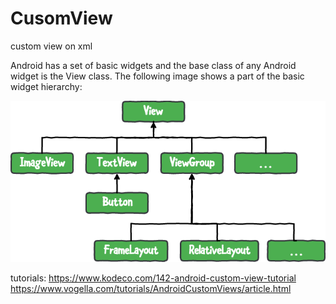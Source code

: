 # CusomView
custom view on xml

Android has a set of basic widgets and the base class of any Android widget is the View class.
The following image shows a part of the basic widget hierarchy:

<img src="https://github.com/ulugbek1060/CusomView/blob/main/src/Basic-Android-Widget-Hierarchy-1.png?raw=true">

tutorials: 
https://www.kodeco.com/142-android-custom-view-tutorial
https://www.vogella.com/tutorials/AndroidCustomViews/article.html
